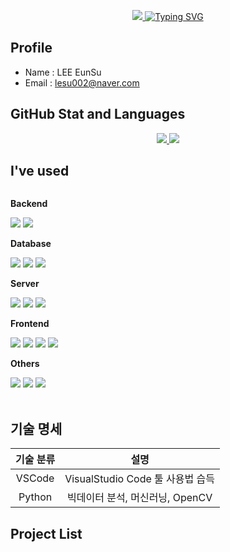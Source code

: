 <p align='center'>
  <a href="https://github.com/hugoMGSung">
    <img src="https://capsule-render.vercel.app/api?type=waving&height=130&color=FCBACB&fontSize=60&animation=twinkling&descAlign=50&descAlignY=65&reversal=false&fontAlignY=100"/>
  </a>
<a href="https://git.io/typing-svg"><img src="https://readme-typing-svg.demolab.com?font=Lobster&size=50&duration=500&pause=100&color=000000&background=8D8D8D00&center=true&vCenter=true&multiline=true&repeat=false&random=false&width=550&height=180&lines=Hi,+I'm+Eunsu;Welcome+to+my+Github!" alt="Typing SVG" /></a>
</p>


## Profile
- Name : LEE EunSu
- Email : lesu002@naver.com
  
## GitHub Stat and Languages
<p align='center'>
  <a href="https://github.com/LEUNSU">
    <img src="https://github-readme-stats.vercel.app/api?username=LEUNSU&theme=tokyonight&show_icons=true"/>
    <img src="https://github-readme-stats.vercel.app/api/top-langs/?username=LEUNSU&theme=tokyonight&layout=compact"/>
  </a>
</p>

## I've used
<div style="display:flex; flex-direction:column; align-items:flex-start;">
    <!-- Backend -->
    <p><strong>Backend</strong></p>
    <div>
        <img src="https://img.shields.io/badge/Java-007396?style=for-the-badge&logo=Java&logoColor=white"> 
        <img src="https://img.shields.io/badge/Spring Boot-6DB33F?style=for-the-badge&logo=spring boot&logoColor=white"> 
    </div>
    <!-- Database -->
    <p><strong>Database</strong></p>
    <div>
        <img src="https://img.shields.io/badge/oracle-F80000?style=for-the-badge&logo=oracle&logoColor=white"> 
        <img src="https://img.shields.io/badge/mysql-4479A1?style=for-the-badge&logo=mysql&logoColor=white"> 
        <img src="https://img.shields.io/badge/firebase-FFCA28?style=for-the-badge&logo=firebase&logoColor=white">
    </div>
    <!-- Server -->
    <p><strong>Server</strong></p>
    <div>
        <img src="https://img.shields.io/badge/linux-FCC624?style=for-the-badge&logo=linux&logoColor=black"> 
        <img src="https://img.shields.io/badge/apache tomcat-F8DC75?style=for-the-badge&logo=apachetomcat&logoColor=black">
        <img src="https://img.shields.io/badge/Amazon AWS-232F3E?style=for-the-badge&logo=amazon aws&logoColor=white"> 
    </div>
    <!-- Frontend -->
    <p><strong>Frontend</strong></p>
    <div>
        <img src="https://img.shields.io/badge/html5-E34F26?style=flat-square&logo=html5&logoColor=white"> 
        <img src="https://img.shields.io/badge/css-1572B6?style=flat-square&logo=css3&logoColor=white"> 
        <img src="https://img.shields.io/badge/javascript-F7DF1E?style=flat-square&logo=javascript&logoColor=black"> 
        <img src="https://img.shields.io/badge/bootstrap-7952B3?style=flat-square&logo=bootstrap&logoColor=white">
    </div>
    <!-- Others -->
    <p><strong>Others</strong></p>
    <div>
        <img src="https://img.shields.io/badge/Kotlin-7F52FF?style=flat-square&logo=kotlin&logoColor=white">
        <img src="https://img.shields.io/badge/Andoid Studio-3DDC84?style=flat-square&logo=android studio&logoColor=white">
        <img src="https://img.shields.io/badge/python-3776AB?style=flat-square&logo=python&logoColor=white"> 
</div><br>
</div>

## 기술 명세
| 기술 분류 | 설명 |
|:---:|:---:|
| VSCode | VisualStudio Code 툴 사용법 습득 |
| Python | 빅데이터 분석, 머신러닝, OpenCV |

## Project List


